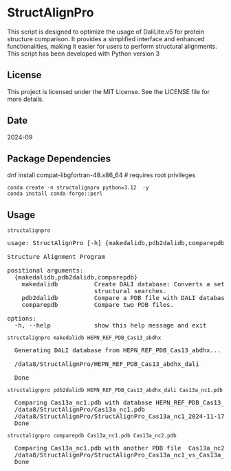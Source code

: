 # StructAlignPro

This script is designed to optimize the usage of DaliLite.v5 for protein structure comparison.
It provides a simplified interface and enhanced functionalities, making it easier for users to perform structural alignments. This script has been developed with Python version 3
## License
This project is licensed under the MIT License. See the LICENSE file for more details.
## Date
2024-09
## Package Dependencies
dnf install compat-libgfortran-48.x86_64       # requires root privileges
```
conda create -n structalignpro python=3.12  -y
conda install conda-forge::perl 

```


## Usage
```
structalignpro 
```
<pre>
usage: StructAlignPro [-h] {makedalidb,pdb2dalidb,comparepdb} ...

Structure Alignment Program

positional arguments:
  {makedalidb,pdb2dalidb,comparepdb}
    makedalidb          Create DALI database: Converts a set of PDB files to DALI format numbers for subsequent
                        structural searches.
    pdb2dalidb          Compare a PDB file with DALI database.
    comparepdb          Compare two PDB files.

options:
  -h, --help            show this help message and exit
</pre>


```
structalignpro makedalidb HEPN_REF_PDB_Cas13_abdhx
```
<pre>
  Generating DALI database from HEPN_REF_PDB_Cas13_abdhx...
  
  /data8/StructAlignPro/HEPN_REF_PDB_Cas13_abdhx_dali
  
  Done
</pre>


```
structalignpro pdb2dalidb HEPN_REF_PDB_Cas13_abdhx_dali Cas13a_nc1.pdb 
```

<pre>
  Comparing Cas13a_nc1.pdb with database HEPN_REF_PDB_Cas13_abdhx_dali...
  /data8/StructAlignPro/Cas13a_nc1.pdb
  /data8/StructAlignPro/StructAlignPro_Cas13a_nc1_2024-11-17_23:51:19_result.txt
  Done
</pre>






```
structalignpro comparepdb Cas13a_nc1.pdb Cas13a_nc2.pdb 
```
<pre>
  Comparing Cas13a_nc1.pdb with another PDB file  Cas13a_nc2.pdb...
  /data8/StructAlignPro/StructAlignPro_Cas13a_nc1_vs_Cas13a_nc2_2024-11-17_23:54:06_result.txt
  Done  
</pre>






